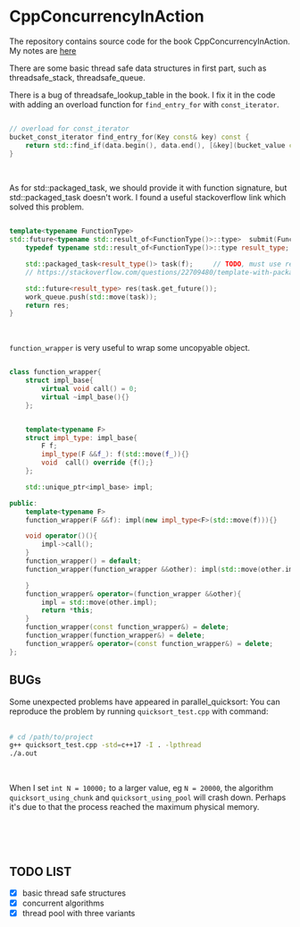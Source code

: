 # CppConcurrencyInAction
The repository contains source code for the book CppConcurrencyInAction.
My notes are [here](https://www.notion.so/1a56bd8aaa934ad0a56c617302d03ffe?v=95b5115bbd764c0097a29941ff2d334b)

There are some basic thread safe data structures in first part, such as threadsafe_stack, threadsafe_queue.

There is a bug of threadsafe_lookup_table in the book. 
I fix it in the code with adding an overload function 
for `find_entry_for` with `const_iterator`.
```c++

// overload for const_iterator
bucket_const_iterator find_entry_for(Key const& key) const {
    return std::find_if(data.begin(), data.end(), [&key](bucket_value const& item){ return item.first == key;});
}

``` 

<br/>

As for std::packaged_task, we should provide it with function signature, but 
std::packaged_task<FunctionType> doesn't work.
I found a useful stackoverflow link which solved this problem.

```c++

template<typename FunctionType>
std::future<typename std::result_of<FunctionType()>::type>  submit(FunctionType f){
    typedef typename std::result_of<FunctionType()>::type result_type;

    std::packaged_task<result_type()> task(f);     // TODO, must use result_type(Args), or it will not work
    // https://stackoverflow.com/questions/22709480/template-with-packaged-task-not-compile

    std::future<result_type> res(task.get_future());
    work_queue.push(std::move(task));
    return res;
}

```

<br/>

`function_wrapper` is very useful to wrap some uncopyable object.
```c++

class function_wrapper{
    struct impl_base{
        virtual void call() = 0;
        virtual ~impl_base(){}
    };


    template<typename F>
    struct impl_type: impl_base{
        F f;
        impl_type(F &&f_): f(std::move(f_)){}
        void  call() override {f();}
    };

    std::unique_ptr<impl_base> impl;

public:
    template<typename F>
    function_wrapper(F &&f): impl(new impl_type<F>(std::move(f))){}

    void operator()(){
        impl->call();
    }
    function_wrapper() = default;
    function_wrapper(function_wrapper &&other): impl(std::move(other.impl)){

    }
    function_wrapper& operator=(function_wrapper &&other){
        impl = std::move(other.impl);
        return *this;
    }
    function_wrapper(const function_wrapper&) = delete;
    function_wrapper(function_wrapper&) = delete;
    function_wrapper& operator=(const function_wrapper&) = delete;
};


```


## BUGs
Some unexpected problems have appeared in parallel_quicksort:
You can reproduce the problem by running `quicksort_test.cpp` with command:
<br><br>
```bash
# cd /path/to/project
g++ quicksort_test.cpp -std=c++17 -I . -lpthread
./a.out
```
<br/>

When I set `int N = 10000;` to a larger value, eg `N = 20000`, 
the algorithm `quicksort_using_chunk` and `quicksort_using_pool`
will crash down. Perhaps it's due to that the process reached the 
maximum physical memory.



<br><br><br>
## TODO LIST
- [x] basic thread safe structures
- [x] concurrent algorithms
- [x] thread pool with three variants
